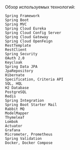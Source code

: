 Обзор используемых технологий:

    Spring Framework
    Spring Boot
    Spring MVC
    Spring Cloud Eureka
    Spring Cloud Config Server
    Spring Cloud Gateway
    Spring Cloud OpenFeign
    RestTemplate
    RestClient
    Spring Security
    OAuth 2.0
    Keycloak
    Spring Data JPA
    JpaRepository
    Hibernate
    Specification, Criteria API
    SQL, HQL
    H2 Database
    PostgreSQL
    Redis
    Spring Integration
    Spring Boot Starter Mail
    Rabbit MQ
    ModelMapper
    Thymeleaf
    Lombok
    Actuator
    Grafana
    Micrometer, Prometheus
    Spring Validation
    Docker, Docker Compose
